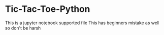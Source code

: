 # Tic-Tac-Toe-Python

This is a jupyter notebook supported file
This has beginners mistake as well so don't be harsh
